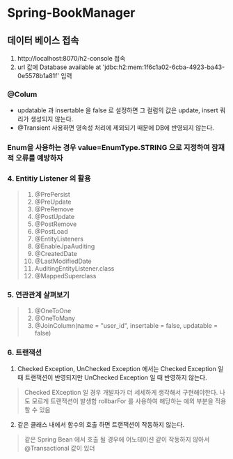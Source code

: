 # Spring-BookManager
## 데이터 베이스 접속
1. http://localhost:8070/h2-console 접속
2. url 값에 Database available at 'jdbc:h2:mem:1f6c1a02-6cba-4923-ba43-0e5578b1a81f' 입력

### @Colum
- updatable 과 insertable 을 false 로 설정하면 그 컬럼의 값은 update, insert 쿼리가 생성되지 않는다.
- @Transient 사용하면 영속성 처리에 제외되기 때문에 DB에 반영되지 않는다.

### Enum을 사용하는 경우 value=EnumType.STRING 으로 지정하여 잠재적 오류를 예방하자


### 4. Entitiy Listener 의 활용
> 1. @PrePersist
> 2. @PreUpdate
> 3. @PreRemove
> 4. @PostUpdate
> 5. @PostRemove
> 6. @PostLoad
> 7. @EntityListeners
> 8. @EnableJpaAuditing
> 9. @CreatedDate
> 10. @LastModifiedDate
> 11. AuditingEntityListener.class
> 12. @MappedSuperclass

### 5. 연관관계 살펴보기
> 1. @OneToOne
> 2. @OneToMany
> 3. @JoinColumn(name = "user_id", insertable = false, updatable = false)

### 6. 트랜잭션
1. Checked Exception, UnChecked Exception 에서는 Checked Exception 일 때 트랜잭션이 반영되지만 UnChecked Exception 일 때 반영하지 않는다.
> Checked EXception 일 경우 개발자가 더 세세하게 생각해서 구현해야한다. 나도 모르게 트랜잭션이 발생함
> rollbarFor 를 사용하여 해당하는 예외 부분을 적용할 수 있음
2. 같은 클래스 내에서 함수의 호출 하면 트랜잭션이 작동하지 않는다.
> 같은 Spring Bean 에서 호출 될 경우에 어노테이션 같이 작동하지 않아서 @Transactional 값이 있더

    
    
    
    
    
    